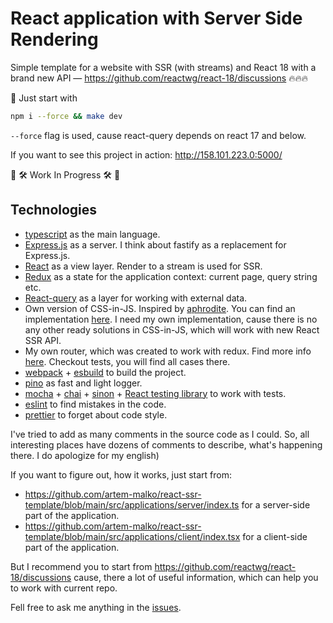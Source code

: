 # React application with Server Side Rendering

Simple template for a website with SSR (with streams) and React 18 with a brand new API — https://github.com/reactwg/react-18/discussions 🔥🔥🔥

🚀 Just start with

```bash
npm i --force && make dev
```
`--force` flag is used, cause react-query depends on react 17 and below.

If you want to see this project in action: http://158.101.223.0:5000/

🚧 🛠️ Work In Progress 🛠️ 🚧

## Technologies

* [typescript](https://www.typescriptlang.org/) as the main language.
* [Express.js](https://expressjs.com/) as a server. I think about fastify as a replacement for Express.js.
* [React](https://reactjs.org/) as a view layer. Render to a stream is used for SSR.
* [Redux](https://redux.js.org/) as a state for the application context: current page, query string etc.
* [React-query](https://react-query.tanstack.com/) as a layer for working with external data.
* Own version of CSS-in-JS. Inspired by [aphrodite](https://github.com/Khan/aphrodite). You can find an implementation [here](https://github.com/artem-malko/react-ssr-template/tree/main/src/infrastructure/css). I need my own implementation, cause there is no any other ready solutions in CSS-in-JS, which will work with new React SSR API.
* My own router, which was created to work with redux. Find more info [here](https://github.com/artem-malko/react-ssr-template/tree/main/src/infrastructure/router). Checkout tests, you will find all cases there.
* [webpack](https://webpack.js.org/) + [esbuild](https://esbuild.github.io/) to build the project.
* [pino](https://github.com/pinojs/pino) as fast and light logger.
* [mocha](https://mochajs.org/) + [chai](https://www.chaijs.com/) + [sinon](https://sinonjs.org/) + [React testing library](https://testing-library.com/docs/react-testing-library/intro/) to work with tests.
* [eslint](https://eslint.org/) to find mistakes in the code.
* [prettier](https://prettier.io/) to forget about code style.

I've tried to add as many comments in the source code as I could. So, all interesting places have dozens of comments to describe, what's happening there. I do apologize for my english)

If you want to figure out, how it works, just start from:
* https://github.com/artem-malko/react-ssr-template/blob/main/src/applications/server/index.ts for a server-side part of the application.
* https://github.com/artem-malko/react-ssr-template/blob/main/src/applications/client/index.tsx for a client-side part of the application.

But I recommend you to start from https://github.com/reactwg/react-18/discussions cause, there a lot of useful information, which can help you to work with current repo.

Fell free to ask me anything in the [issues](https://github.com/artem-malko/react-ssr-template/issues/new).

